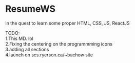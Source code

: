 # ResumeWS
in the quest to learn some proper HTML, CSS, JS, ReactJS

TODO:  
1.This MD. lol  
2.Fixing the centering on the programmming icons  
3.adding all sections  
4.launch on scs.ryerson.ca/~bachow site
